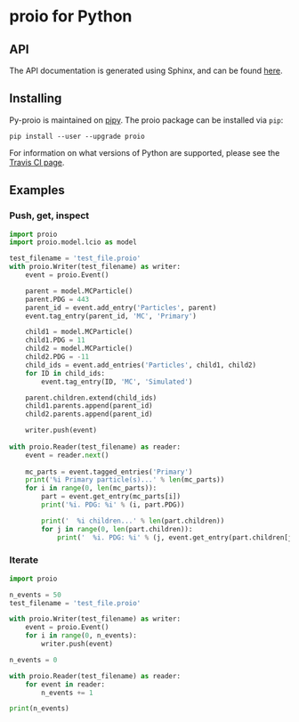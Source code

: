 # proio for Python
## API
The API documentation is generated using Sphinx, and can be found
[here](https://decibelcooper.github.io/py-proio-docs/).

## Installing
Py-proio is maintained on [pipy](https://pypi.python.org/pypi/proio).  The
proio package can be installed via
`pip`:
```shell
pip install --user --upgrade proio
```

For information on what versions of Python are supported, please see the
[Travis CI page](https://travis-ci.org/decibelcooper/proio).

## Examples
### Push, get, inspect
```python
import proio
import proio.model.lcio as model

test_filename = 'test_file.proio'
with proio.Writer(test_filename) as writer:
    event = proio.Event()

    parent = model.MCParticle()
    parent.PDG = 443
    parent_id = event.add_entry('Particles', parent)
    event.tag_entry(parent_id, 'MC', 'Primary')

    child1 = model.MCParticle()
    child1.PDG = 11
    child2 = model.MCParticle()
    child2.PDG = -11
    child_ids = event.add_entries('Particles', child1, child2)
    for ID in child_ids:
        event.tag_entry(ID, 'MC', 'Simulated')

    parent.children.extend(child_ids)
    child1.parents.append(parent_id)
    child2.parents.append(parent_id)

    writer.push(event)
    
with proio.Reader(test_filename) as reader:
    event = reader.next()
    
    mc_parts = event.tagged_entries('Primary')
    print('%i Primary particle(s)...' % len(mc_parts))
    for i in range(0, len(mc_parts)):
        part = event.get_entry(mc_parts[i])
        print('%i. PDG: %i' % (i, part.PDG))

        print('  %i children...' % len(part.children))
        for j in range(0, len(part.children)):
            print('  %i. PDG: %i' % (j, event.get_entry(part.children[j]).PDG))
```

### Iterate
```python
import proio

n_events = 50
test_filename = 'test_file.proio'

with proio.Writer(test_filename) as writer:
    event = proio.Event()
    for i in range(0, n_events):
        writer.push(event)

n_events = 0

with proio.Reader(test_filename) as reader:
    for event in reader:
        n_events += 1

print(n_events)
```
